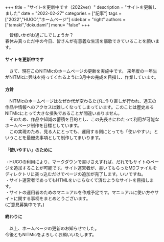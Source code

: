 +++
title = "サイトを更新中です（2022ver）"
description = "サイトを更新しました"
date = "2022-02-27"
categories = ["記事"]
tags = ["2022","HUGO","ホームページ"]
sidebar = "right"
authors = ["tamaki","dokudami"]
menu= "false"
+++

　皆様いかがお過ごしでしょうか？  
春休み真っただ中の今日、皆さんが有意義な生活を謳歌できていることを願います。

#### サイトを更新中です

　さて、現在このNITMicのホームページの更新を実施中です。
来年度の一年生がNITMicに興味を持ってくれるように3月中の完成を目指し、作業しています。

#### 方針
　NITMicのホームページはなぜか代が変わるたびに作り直しが行われ、過去の作品や情報へのアクセスは難しくなってしまっています。このことは歴史あるNITMicにとって大きな損失であることが間違いありません。  
　そのため、作品や知識の蓄積を目的とし、この先長きにわたって利用が可能なホームページ制作を目標としています。  
　この実現のため、見る人にとっても、運用する側にとっても「使いやすい」ということを最優先事項として制作してまいります。

#### 「使いやすい」のために
・HUGOの利用により、マークダウンで書けさえすれば、だれでもサイトのページを追加することが可能です。サイト運営者が、書いてもらったMDファイルをディレクトリに突っ込むだけでページの追加が完了します。いいですね。  
・サイト運営者であってもHTMLをいじらなくて済むようなサイトを目指します。  
・サイトの運用者のためのマニュアルを作成予定です。マニュアルに使い方やサイトに関する事柄をまとめとうございます。  
(ご意見募集中です。)
　
#### 終わりに
　以上、ホームページの更新のお知らせでした。  
今後ともNITMicをよろしくお願いいたします。
